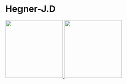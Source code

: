 # Hegner-J.D

 <div>
  <a href="https://github.com/Hegner-J.D">
  <img height="180em" src="https://github-readme-stats.vercel.app/api?username=HJD2020&show_icons=true&theme=dracula&include_all_commits=true&count_private=true"/>
  <img height="180em" src="https://github-readme-stats.vercel.app/api/top-langs/?username=HJD2020&layout=compact&langs_count=7&theme=dracula"/>
</div>
  
 ##

<div>  

 
 
<div>    
